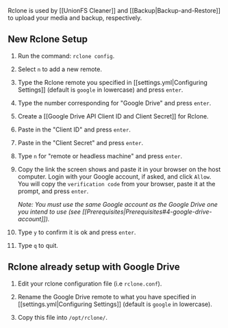Rclone is used by [[UnionFS Cleaner]] and [[Backup|Backup-and-Restore]] to upload your media and backup, respectively. 


## New Rclone Setup

1. Run the command: `rclone config`. 

1. Select `n` to add a new remote. 

1. Type the Rclone remote you specified in [[settings.yml|Configuring Settings]] (default is `google` in lowercase) and press `enter`.

1. Type the number corresponding for "Google Drive" and press `enter`. 

1. Create a [[Google Drive API Client ID and Client Secret]] for Rclone.

1. Paste in the "Client ID" and press `enter`.

1. Paste in the "Client Secret" and press `enter`.

1. Type `n` for "remote or headless machine" and press `enter`.

1. Copy the link the screen shows and paste it in your browser on the host computer. Login with your Google account, if asked, and click `Allow`. You will copy the `verification code` from your browser, paste it at the prompt, and press `enter`.     

   _Note: You must use the same Google account as the Google Drive one you intend to use (see [[Prerequisites|Prerequisites#4-google-drive-account]])._

1. Type `y` to confirm it is ok and press `enter`. 

1. Type `q` to quit.


## Rclone already setup with Google Drive

1. Edit your rclone configuration file (i.e `rclone.conf`). 

1. Rename the Google Drive remote to what you have specified in [[settings.yml|Configuring Settings]] (default is `google` in lowercase). 

1. Copy this file into `/opt/rclone/`.


